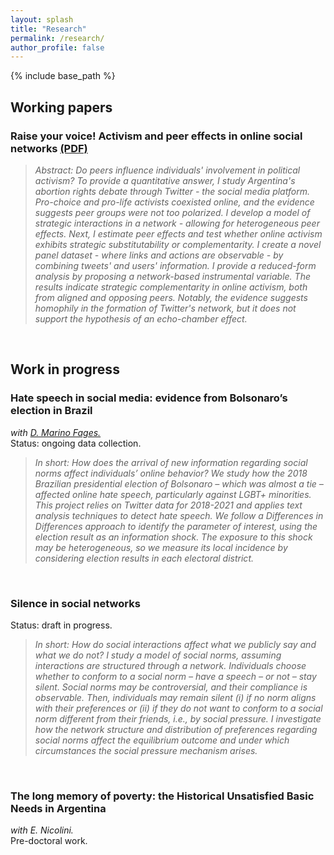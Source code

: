 ```yaml
---
layout: splash
title: "Research"
permalink: /research/
author_profile: false
---
```



{% include base_path %}


## Working papers

### Raise your voice! Activism and peer effects in online social networks [(PDF)](https://alejandraagustinamartinez.github.io/files/martinez_jmp.pdf)

> *Abstract:* *Do peers influence individuals' involvement in political activism? To provide a quantitative answer, I study Argentina's abortion rights debate through Twitter - the social media platform. Pro-choice and pro-life activists coexisted online, and the evidence suggests peer groups were not too polarized. I develop a model of strategic interactions in a network - allowing for heterogeneous peer effects. Next, I estimate peer effects and test whether online activism exhibits strategic substitutability or complementarity. I create a novel panel dataset - where links and actions are observable - by combining tweets' and users' information. I provide a reduced-form analysis by proposing a network-based instrumental variable. The results indicate strategic complementarity in online activism, both from aligned and opposing peers. Notably, the evidence suggests homophily in the formation of Twitter's network, but it does not support the hypothesis of an echo-chamber effect.*

<br>


## Work in progress

### Hate speech in social media: evidence from Bolsonaro’s election in Brazil
*with [D. Marino Fages.](https://sites.google.com/view/diegomarinofages)* <br>
Status: ongoing data collection.
> *In short: How does the arrival of new information regarding social norms affect individuals’ online behavior? We study how the 2018 Brazilian presidential election of Bolsonaro – which was almost a tie – affected online hate speech, particularly against LGBT+ minorities. This project relies on Twitter data for 2018-2021 and applies text analysis techniques to detect hate speech. We follow a Differences in Differences approach to identify the parameter of interest, using the election result as an information shock. The exposure to this shock may be heterogeneous, so we measure its local incidence by considering election results in each electoral district.*

<br>

### Silence in social networks
Status: draft in progress.
> *In short: How do social interactions affect what we publicly say and what we do not? I study a model of social norms, assuming interactions are structured through a network. Individuals choose whether to conform to a social norm – have a speech – or not – stay silent. Social norms may be controversial, and their compliance is observable. Then, individuals may remain silent (i) if no norm aligns with their preferences or (ii) if they do not want to conform to a social norm different from their friends, i.e., by social pressure. I investigate how the network structure and distribution of preferences regarding social norms affect the equilibrium outcome and under which circumstances the social pressure mechanism arises.*

<br>

### The long memory of poverty: the Historical Unsatisfied Basic Needs in Argentina
*with E. Nicolini.* <br>
Pre-doctoral work.
<br>





